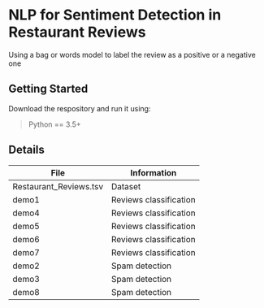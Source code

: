 # NLP for Sentiment Detection in Restaurant Reviews
Using a bag or words model to label the review as a positive or a negative one
## Getting Started
Download the respository and run it using: 
> Python == 3.5+
>
## Details
| File | Information |
|-------|------------|
| Restaurant_Reviews.tsv  | Dataset | 
| demo1 | Reviews classification | 
| demo4 | Reviews classification | 
| demo5 | Reviews classification | 
| demo6 | Reviews classification | 
| demo7 | Reviews classification | 
| demo2 | Spam detection | 
| demo3 | Spam detection | 
| demo8 | Spam detection | 
